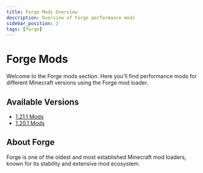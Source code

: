 ```yaml
---
title: Forge Mods Overview
description: Overview of Forge performance mods
sidebar_position: 2
tags: [forge]
---
```


# Forge Mods

Welcome to the Forge mods section. Here you'll find performance mods for different Minecraft versions using the Forge mod loader.

## Available Versions

- [1.21.1 Mods](/docs/mods/forge/1.21.1)
- [1.20.1 Mods](/docs/mods/forge/1.20.1)

## About Forge

Forge is one of the oldest and most established Minecraft mod loaders, known for its stability and extensive mod ecosystem. 